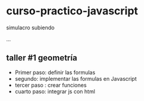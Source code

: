 # curso-practico-javascript
simulacro subiendo


...


## taller #1 geometría      

- Primer paso: definir las formulas
- segundo: implementar las formulas en Javascript
- tercer paso : crear funciones
- cuarto paso: integrar js con html

